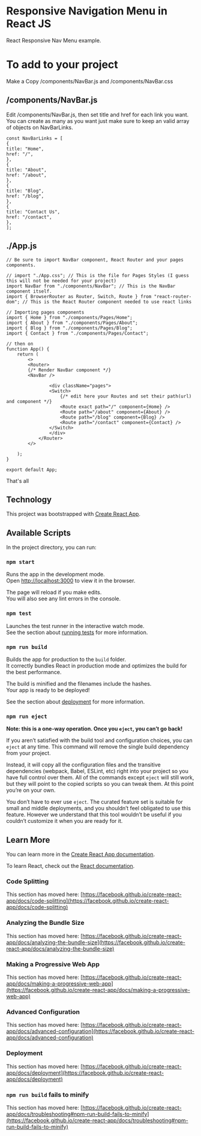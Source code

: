 # Responsive Navigation Menu in React JS

React Responsive Nav Menu example.

# To add to your project

Make a Copy /components/NavBar.js and /components/NavBar.css

## /components/NavBar.js

Edit /components/NavBar.js, then set title and href for each link you want. You can create as many as you want just make sure to keep an valid array of objects on NavBarLinks.

```
const NavBarLinks = [
{
title: "Home",
href: "/",
},
{
title: "About",
href: "/about",
},
{
title: "Blog",
href: "/blog",
},
{
title: "Contact Us",
href: "/contact",
},
];
```

## ./App.js

```
// Be sure to import NavBar component, React Router and your pages components.

// import "./App.css"; // This is the file for Pages Styles (I guess this will not be needed for your project)
import NavBar from "./components/NavBar"; // This is the NavBar component itself.
import { BrowserRouter as Router, Switch, Route } from "react-router-dom"; // This is the React Router component needed to use react links

// Importing pages components
import { Home } from "./components/Pages/Home";
import { About } from "./components/Pages/About";
import { Blog } from "./components/Pages/Blog";
import { Contact } from "./components/Pages/Contact";

// then on
function App() {
    return (
        <>
        <Router>
        {/* Render NavBar component */}
        <NavBar />

                <div className="pages">
                <Switch>
                    {/* edit here your Routes and set their path(url) and component */}
                    <Route exact path="/" component={Home} />
                    <Route path="/about" component={About} />
                    <Route path="/blog" component={Blog} />
                    <Route path="/contact" component={Contact} />
                </Switch>
                </div>
            </Router>
        </>

    );
}

export default App;
```

That's all

## Technology

This project was bootstrapped with [Create React App](https://github.com/facebook/create-react-app).

## Available Scripts

In the project directory, you can run:

### `npm start`

Runs the app in the development mode.\
Open [http://localhost:3000](http://localhost:3000) to view it in the browser.

The page will reload if you make edits.\
You will also see any lint errors in the console.

### `npm test`

Launches the test runner in the interactive watch mode.\
See the section about [running tests](https://facebook.github.io/create-react-app/docs/running-tests) for more information.

### `npm run build`

Builds the app for production to the `build` folder.\
It correctly bundles React in production mode and optimizes the build for the best performance.

The build is minified and the filenames include the hashes.\
Your app is ready to be deployed!

See the section about [deployment](https://facebook.github.io/create-react-app/docs/deployment) for more information.

### `npm run eject`

**Note: this is a one-way operation. Once you `eject`, you can’t go back!**

If you aren’t satisfied with the build tool and configuration choices, you can `eject` at any time. This command will remove the single build dependency from your project.

Instead, it will copy all the configuration files and the transitive dependencies (webpack, Babel, ESLint, etc) right into your project so you have full control over them. All of the commands except `eject` will still work, but they will point to the copied scripts so you can tweak them. At this point you’re on your own.

You don’t have to ever use `eject`. The curated feature set is suitable for small and middle deployments, and you shouldn’t feel obligated to use this feature. However we understand that this tool wouldn’t be useful if you couldn’t customize it when you are ready for it.

## Learn More

You can learn more in the [Create React App documentation](https://facebook.github.io/create-react-app/docs/getting-started).

To learn React, check out the [React documentation](https://reactjs.org/).

### Code Splitting

This section has moved here: [https://facebook.github.io/create-react-app/docs/code-splitting](https://facebook.github.io/create-react-app/docs/code-splitting)

### Analyzing the Bundle Size

This section has moved here: [https://facebook.github.io/create-react-app/docs/analyzing-the-bundle-size](https://facebook.github.io/create-react-app/docs/analyzing-the-bundle-size)

### Making a Progressive Web App

This section has moved here: [https://facebook.github.io/create-react-app/docs/making-a-progressive-web-app](https://facebook.github.io/create-react-app/docs/making-a-progressive-web-app)

### Advanced Configuration

This section has moved here: [https://facebook.github.io/create-react-app/docs/advanced-configuration](https://facebook.github.io/create-react-app/docs/advanced-configuration)

### Deployment

This section has moved here: [https://facebook.github.io/create-react-app/docs/deployment](https://facebook.github.io/create-react-app/docs/deployment)

### `npm run build` fails to minify

This section has moved here: [https://facebook.github.io/create-react-app/docs/troubleshooting#npm-run-build-fails-to-minify](https://facebook.github.io/create-react-app/docs/troubleshooting#npm-run-build-fails-to-minify)
